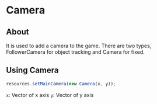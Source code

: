 # Camera
## About
It is used to add a camera to the game. There are two types, FollowerCamera for object tracking and Camera for fixed.

## Using Camera
```javascript
resources.setMainCamera(new Camera(x, y));
```
`x`: Vector of x axis
`y`: Vector of y axis